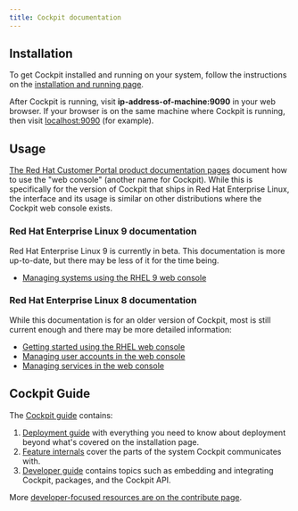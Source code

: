 ```yaml
---
title: Cockpit documentation
---
```


## Installation

To get Cockpit installed and running on your system, follow the instructions on the [installation and running page](/running.html).

After Cockpit is running, visit **ip-address-of-machine:9090** in your web browser. If your browser is on the same machine where Cockpit is running, then visit [localhost:9090](http://localhost:9090/) (for example).

## Usage

[The Red Hat Customer Portal product documentation pages](https://access.redhat.com/pilot-documentation/red_hat_enterprise_linux/8) document how to use the "web console" (another name for Cockpit). While this is specifically for the version of Cockpit that ships in Red Hat Enterprise Linux, the interface and its usage is similar on other distributions where the Cockpit web console exists.

### Red Hat Enterprise Linux 9 documentation

Red Hat Enterprise Linux 9 is currently in beta. This documentation is more up-to-date, but there may be less of it for the time being.

- [Managing systems using the RHEL 9 web console](https://access.redhat.com/documentation/en-us/red_hat_enterprise_linux/9-beta/html/managing_systems_using_the_rhel_9_web_console/index)

### Red Hat Enterprise Linux 8 documentation

While this documentation is for an older version of Cockpit, most is still current enough and there may be more detailed information:

- [Getting started using the RHEL web console](https://access.redhat.com/documentation/en-us/red-hat-enterprise-linux/8/guide/8c44950e-29f0-4150-89a5-036f57bf775e)
- [Managing user accounts in the web console](https://access.redhat.com/documentation/en-us/red-hat-enterprise-linux/8/guide/715670f6-0eb9-4175-a36f-445acd1b1b25)
- [Managing services in the web console](https://access.redhat.com/documentation/en-us/red-hat-enterprise-linux/8/guide/032603a4-660f-4c0b-97ba-20d32479998e)

## Cockpit Guide

The [Cockpit guide](guide/latest/) contains:

1. [Deployment guide](guide/latest/guide.html) with everything you need to know about deployment beyond what's covered on the installation page.
2. [Feature internals](guide/latest/features.html) cover the parts of the system Cockpit communicates with.
3. [Developer guide](guide/latest/development.html) contains topics such as embedding and integrating Cockpit, packages, and the Cockpit API.

More [developer-focused resources are on the contribute page](external/wiki/Contributing.html).
